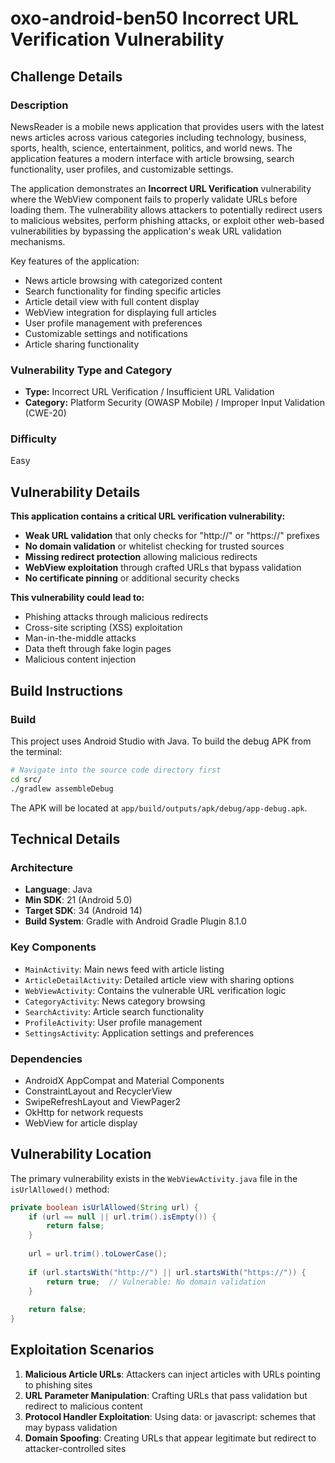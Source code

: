 # oxo-android-ben50 Incorrect URL Verification Vulnerability

## Challenge Details

### Description

NewsReader is a mobile news application that provides users with the latest news articles across various categories including technology, business, sports, health, science, entertainment, politics, and world news. The application features a modern interface with article browsing, search functionality, user profiles, and customizable settings.

The application demonstrates an **Incorrect URL Verification** vulnerability where the WebView component fails to properly validate URLs before loading them. The vulnerability allows attackers to potentially redirect users to malicious websites, perform phishing attacks, or exploit other web-based vulnerabilities by bypassing the application's weak URL validation mechanisms.

Key features of the application:
- News article browsing with categorized content
- Search functionality for finding specific articles
- Article detail view with full content display
- WebView integration for displaying full articles
- User profile management with preferences
- Customizable settings and notifications
- Article sharing functionality

### Vulnerability Type and Category
- **Type:** Incorrect URL Verification / Insufficient URL Validation
- **Category:** Platform Security (OWASP Mobile) / Improper Input Validation (CWE-20)

### Difficulty
Easy

## Vulnerability Details

**This application contains a critical URL verification vulnerability:**
- **Weak URL validation** that only checks for "http://" or "https://" prefixes
- **No domain validation** or whitelist checking for trusted sources
- **Missing redirect protection** allowing malicious redirects
- **WebView exploitation** through crafted URLs that bypass validation
- **No certificate pinning** or additional security checks

**This vulnerability could lead to:**
- Phishing attacks through malicious redirects
- Cross-site scripting (XSS) exploitation
- Man-in-the-middle attacks
- Data theft through fake login pages
- Malicious content injection

## Build Instructions

### Build
This project uses Android Studio with Java. To build the debug APK from the terminal:
```bash
# Navigate into the source code directory first
cd src/
./gradlew assembleDebug
```
The APK will be located at `app/build/outputs/apk/debug/app-debug.apk`.

## Technical Details

### Architecture
- **Language**: Java
- **Min SDK**: 21 (Android 5.0)
- **Target SDK**: 34 (Android 14)
- **Build System**: Gradle with Android Gradle Plugin 8.1.0

### Key Components
- `MainActivity`: Main news feed with article listing
- `ArticleDetailActivity`: Detailed article view with sharing options
- `WebViewActivity`: Contains the vulnerable URL verification logic
- `CategoryActivity`: News category browsing
- `SearchActivity`: Article search functionality
- `ProfileActivity`: User profile management
- `SettingsActivity`: Application settings and preferences

### Dependencies
- AndroidX AppCompat and Material Components
- ConstraintLayout and RecyclerView
- SwipeRefreshLayout and ViewPager2
- OkHttp for network requests
- WebView for article display

## Vulnerability Location

The primary vulnerability exists in the `WebViewActivity.java` file in the `isUrlAllowed()` method:

```java
private boolean isUrlAllowed(String url) {
    if (url == null || url.trim().isEmpty()) {
        return false;
    }
    
    url = url.trim().toLowerCase();
    
    if (url.startsWith("http://") || url.startsWith("https://")) {
        return true;  // Vulnerable: No domain validation
    }
    
    return false;
}
```

## Exploitation Scenarios

1. **Malicious Article URLs**: Attackers can inject articles with URLs pointing to phishing sites
2. **URL Parameter Manipulation**: Crafting URLs that pass validation but redirect to malicious content
3. **Protocol Handler Exploitation**: Using data: or javascript: schemes that may bypass validation
4. **Domain Spoofing**: Creating URLs that appear legitimate but redirect to attacker-controlled sites